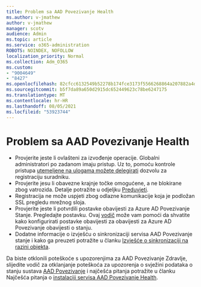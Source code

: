 ```yaml
---
title: Problem sa AAD Povezivanje Health
ms.author: v-jmathew
author: v-jmathew
manager: scotv
audience: Admin
ms.topic: article
ms.service: o365-administration
ROBOTS: NOINDEX, NOFOLLOW
localization_priority: Normal
ms.collection: Adm_O365
ms.custom:
- "9004649"
- "8427"
ms.openlocfilehash: 82cfcc6132549b52278b174fce3173f5566268864a207882a4dd639cb8024ee3
ms.sourcegitcommit: b5f7da89a650d2915dc652449623c78be6247175
ms.translationtype: MT
ms.contentlocale: hr-HR
ms.lasthandoff: 08/05/2021
ms.locfileid: "53923744"
---
```

# <a name="problem-with-aad-connect-health"></a>Problem sa AAD Povezivanje Health

- Provjerite jeste li ovlašteni za izvođenje operacije. Globalni administratori po zadanom imaju pristup. Uz to, pomoću kontrole pristupa [utemeljene na ulogama možete delegirati](https://docs.microsoft.com/azure/active-directory/connect-health/active-directory-aadconnect-health-operations) dozvolu za registraciju suradniku.
- Provjerite jesu li obavezne krajnje točke omogućene, a ne blokirane zbog vatrozida. Detalje potražite u odjeljku [Preduvjeti](https://docs.microsoft.com/azure/active-directory/hybrid/how-to-connect-health-agent-install).
- Registracija ne može uspjeti zbog odlazne komunikacije koja je podložan SSL pregledu mrežnog sloja.
- Provjerite jeste li potvrdili postavke obavijesti za Azure AD Povezivanje Stanje. Pregledajte postavku. Ovaj [vodič](https://docs.microsoft.com/azure/active-directory/hybrid/how-to-connect-health-operations) može vam pomoći da shvatite kako konfigurirati postavke obavijesti za obavijesti za Azure AD Povezivanje obavijesti o stanju.
- Dodatne informacije o izvješću o sinkronizaciji servisa AAD Povezivanje stanje i kako ga preuzeti potražite u članku [Izvješće o sinkronizaciji na razini objekta](https://docs.microsoft.com/azure/active-directory/hybrid/how-to-connect-health-sync).

Da biste otklonili poteškoće s upozorenjima za AAD Povezivanje Zdravlje, slijedite vodič za otklanjanje poteškoća za upozorenja o svježini podataka o stanju sustava [AAD Povezivanje](https://docs.microsoft.com/azure/active-directory/hybrid/how-to-connect-health-data-freshness) i najčešća pitanja potražite u članku Najčešća pitanja o [instalaciji servisa AAD Povezivanje Health](https://docs.microsoft.com/azure/active-directory/hybrid/reference-connect-health-faq).
